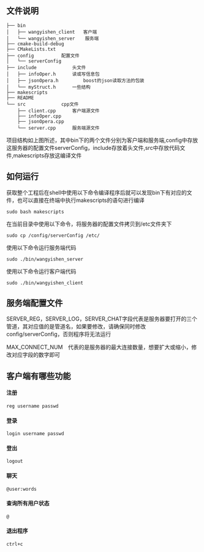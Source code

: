 ## 文件说明
```
├── bin
│   ├── wangyishen_client 	客户端
│   └── wangyishen_server　	服务端
├── cmake-build-debug
├── CMakeLists.txt
├── config 			配置文件
│   └── serverConfig
├── include 			头文件
│   ├── infoOper.h 		读或写信息包
│   ├── jsonOpera.h 		boost的json读取方法的包装
│   └── myStruct.h 		一些结构
├── makescripts
├── README				
└── src 			cpp文件
    ├── client.cpp 		客户端源文件
    ├── infoOper.cpp
    ├── jsonOpera.cpp
    └── server.cpp 		服务端源文件
```
项目结构如上图所述，其中bin下的两个文件分别为客户端和服务端,config中存放这服务器的配置文件serverConfig，include存放着头文件,src中存放代码文件,makescripts存放这编译文件


## 如何运行
获取整个工程后在shell中使用以下命令编译程序后就可以发现bin下有对应的文件，也可以直接在终端中执行makescripts的语句进行编译

```
sudo bash makescripts
```

在当前目录中使用以下命令，将服务器的配置文件拷贝到/etc文件夹下

```
sudo cp /config/serverConfig /etc/
```
使用以下命令运行服务端代码

```
sudo ./bin/wangyishen_server
```

使用以下命令运行客户端代码

```
sudo ./bin/wangyishen_client
```

## 服务端配置文件

SERVER_REG，SERVER_LOG，SERVER_CHAT字段代表是服务器要打开的三个管道，其对应值的是管道名，如果要修改，请确保同时修改config/serverConfig，否则程序将无法运行

MAX_CONNECT_NUM　代表的是服务器的最大连接数量，想要扩大或缩小，修改对应字段的数字即可


## 客户端有哪些功能

#### 注册

```
reg username passwd
```

#### 登录

```
login username passwd
```

#### 登出
```
logout
```

#### 聊天
```
@user:words
```

#### 查询所有用户状态

```
@
```

#### 退出程序
```
ctrl+c
```